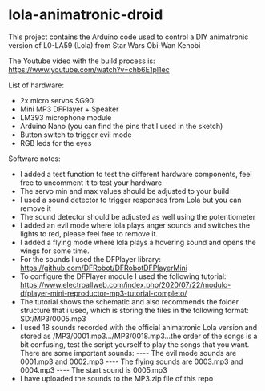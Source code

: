 # lola-animatronic-droid
This project contains the Arduino code used to control a DIY animatronic version of L0-LA59 (Lola) from Star Wars Obi-Wan Kenobi 

The Youtube video with the build process is: https://www.youtube.com/watch?v=chb6E1pl1ec

List of hardware: 
- 2x micro servos SG90
- Mini MP3 DFPlayer + Speaker
- LM393 microphone module
- Arduino Nano (you can find the pins that I used in the sketch)
- Button switch to trigger evil mode
- RGB leds for the eyes

Software notes:
- I added a test function to test the different hardware components, feel free to uncomment it to test your hardware
- The servo min and max values should be adjusted to your build
- I used a sound detector to trigger responses from Lola but you can remove it
- The sound detector should be adjusted as well using the potentiometer
- I added an evil mode where lola plays anger sounds and switches the lights to red, please feel free to remove it.
- I added a flying mode where lola plays a hovering sound and opens the wings for some time.
- For the sounds I used the DFPlayer library: https://github.com/DFRobot/DFRobotDFPlayerMini
- To configure the DFPlayer module I used the following tutorial: https://www.electroallweb.com/index.php/2020/07/22/modulo-dfplayer-mini-reproductor-mp3-tutorial-completo/
- The tutorial shows the schematic and also recommends the folder structure that i used, which is storing the files in the following format: SD:/MP3/0005.mp3
- I used 18 sounds recorded with the official animatronic Lola version and stored as /MP3/0001.mp3.../MP3/0018.mp3...the order of the songs is a bit confusing, test the script yourself to play the songs that you want. There are some important sounds:
---- The evil mode sounds are 0001.mp3 and 0002.mp3
---- The flying sounds are 0003.mp3 and 0004.mp3
---- The start sound is 0005.mp3
- I have uploaded the sounds to the MP3.zip file of this repo
